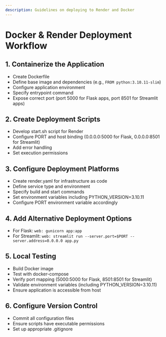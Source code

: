 ```yaml
---
description: Guidelines on deploying to Render and Docker 
---
```


# Docker & Render Deployment Workflow

## 1. Containerize the Application
- Create Dockerfile
- Define base image and dependencies (e.g., `FROM python:3.10.11-slim`)
- Configure application environment
- Specify entrypoint command
- Expose correct port (port 5000 for Flask apps, port 8501 for Streamlit apps)

## 2. Create Deployment Scripts
- Develop start.sh script for Render
- Configure PORT and host binding (0.0.0.0:5000 for Flask, 0.0.0.0:8501 for Streamlit)
- Add error handling
- Set execution permissions

## 3. Configure Deployment Platforms
- Create render.yaml for infrastructure as code
- Define service type and environment
- Specify build and start commands
- Set environment variables including PYTHON_VERSION=3.10.11
- Configure PORT environment variable accordingly

## 4. Add Alternative Deployment Options
- For Flask: `web: gunicorn app:app`
- For Streamlit: `web: streamlit run --server.port=$PORT --server.address=0.0.0.0 app.py`


## 5. Local Testing
- Build Docker image
- Test with docker-compose
- Verify port mapping (5000:5000 for Flask, 8501:8501 for Streamlit)
- Validate environment variables (including PYTHON_VERSION=3.10.11)
- Ensure application is accessible from host

## 6. Configure Version Control
- Commit all configuration files
- Ensure scripts have executable permissions
- Set up appropriate .gitignore